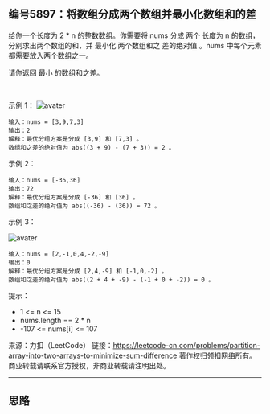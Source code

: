 ## 编号5897：将数组分成两个数组并最小化数组和的差

给你一个长度为 2 * n 的整数数组。你需要将 nums 分成 两个 长度为 n 的数组，分别求出两个数组的和，并 最小化 两个数组和之 差的绝对值 。nums 中每个元素都需要放入两个数组之一。

请你返回 最小 的数组和之差。

 

示例 1：
![avater](https://assets.leetcode.com/uploads/2021/10/02/ex1.png)

```
输入：nums = [3,9,7,3]
输出：2
解释：最优分组方案是分成 [3,9] 和 [7,3] 。
数组和之差的绝对值为 abs((3 + 9) - (7 + 3)) = 2 。
```
示例 2：
```
输入：nums = [-36,36]
输出：72
解释：最优分组方案是分成 [-36] 和 [36] 。
数组和之差的绝对值为 abs((-36) - (36)) = 72 。
```
示例 3：

![avater](https://assets.leetcode.com/uploads/2021/10/02/ex3.png)
```
输入：nums = [2,-1,0,4,-2,-9]
输出：0
解释：最优分组方案是分成 [2,4,-9] 和 [-1,0,-2] 。
数组和之差的绝对值为 abs((2 + 4 + -9) - (-1 + 0 + -2)) = 0 。 
```
提示：

* 1 <= n <= 15
* nums.length == 2 * n
* -107 <= nums[i] <= 107

来源：力扣（LeetCode）
链接：https://leetcode-cn.com/problems/partition-array-into-two-arrays-to-minimize-sum-difference
著作权归领扣网络所有。商业转载请联系官方授权，非商业转载请注明出处。

---
## 思路

